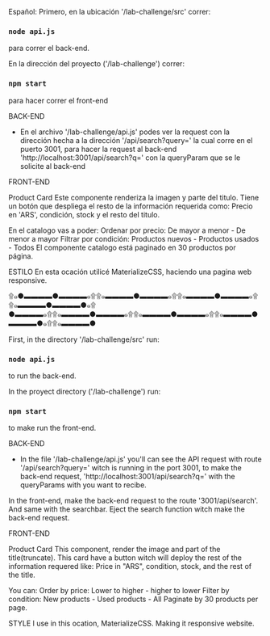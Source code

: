 Español:
Primero, en la ubicación '/lab-challenge/src'
correr:

### `node api.js`

para correr el back-end.

En la dirección del proyecto ('/lab-challenge')
correr:

### `npm start`

para hacer correr el front-end

BACK-END
- En el archivo '/lab-challenge/api.js' podes ver la request con la dirección hecha a la dirección '/api/search?query=' la cual corre en el puerto 3001, para hacer la request
al back-end 'http://localhost:3001/api/search?q=' con la queryParam que se le solicite al back-end

FRONT-END

Product Card
Este componente renderiza la imagen y parte del titulo. Tiene un botón que despliega el resto de la información requerida como:
Precio en 'ARS', condición, stock y el resto del titulo.

En el catalogo vas a poder:
Ordenar por precio: De mayor a menor - De menor a mayor
Filtrar por condición: Productos nuevos - Productos usados - Todos
El componente catalogo está paginado en 30 productos por página.

ESTILO
En esta ocación utilicé MaterializeCSS, haciendo una pagina web responsive.

۩๑●▬▬▬▬●▬▬▬▬๑۩۩๑▬▬▬▬●▬▬▬▬๑۩۩๑▬▬▬▬●▬▬▬▬๑۩۩๑▬▬▬▬●▬▬▬▬●๑۩
●▬▬▬▬๑۩۩๑▬▬▬▬●▬▬▬▬๑۩۩๑▬▬▬▬●▬▬▬▬๑۩۩๑▬▬▬▬●▬▬▬▬●๑۩۩๑▬▬▬▬●

First, in the directory '/lab-challenge/src'
run:

### `node api.js`

to run the back-end.

In the proyect directory ('/lab-challenge')
run:

### `npm start`

to make run the front-end.

BACK-END

- In the file '/lab-challenge/api.js' you'll can see the API request with route '/api/search?query=' witch is running in the
port 3001, to make the back-end request, 'http://localhost:3001/api/search?q=' with the queryParams with you want to recibe.

In the front-end, make the back-end request to the route '3001/api/search'. And same with the searchbar. Eject the search function
witch make the back-end request.

FRONT-END

Product Card
This component, render the image and part of the title(truncate). This card have a button witch will deploy the rest of the information requered
like: Price in "ARS", condition, stock, and the rest of the title.

You can: 
Order by price: Lower to higher - higher to lower
Filter by condition: New products - Used products - All
Paginate by 30 products per page.

STYLE
I use in this ocation, MaterializeCSS. Making it responsive website.
